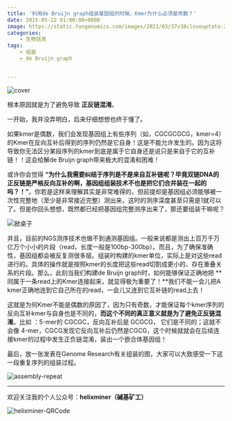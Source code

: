 ```yaml
---
title: '利用de Bruijn graph组装基因组的时候，Kmer为什么必须是奇数？'
date: 2015-05-22 01:00:00+0800
image: https://static.fungenomics.com/images/2021/03/37v38closeuptata-20210327224059271.png
categories:
    - 生物信息
tags:
    - 组装
    - de Bruijn graph


---
```


![cover](https://static.fungenomics.com/images/2021/03/37v38closeuptata-20210327224059271.png)

根本原因就是为了避免导致 **正反链混淆**。

一开始，我并没弄明白，后来仔细想想也终于懂了。

如果kmer是偶数，我们会发现基因组上有些序列（如，CGCGCGCG，kmer=4）的Kmer在反向互补后得到的序列仍然是它自身！这是不能允许发生的。因为这将导致你无法区分某段序列的kmer到底是属于它自身还是说只是来自于它的互补链！！这会给解de Bruijn graph带来极大的混淆和困难！

或许你会觉得 **“为什么我需要纠结于序列是不是来自互补链呢？毕竟双链DNA的正反链是严格反向互补的啊，基因组组装技术不也是把它们合并装在一起的吗？！”**。你若是这样来理解其实是非常难得的，但前提却是基因组必须能够被一次性完整地（至少是非常接近完整）测出来，这时的测序深度甚至只需是1就可以了。但是你回头想想，既然都已经把基因组完整测序出来了，那还要组装干嘛呢？

![掀桌子](https://static.fungenomics.com/images/2021/03/droptable-20210327224059289.jpeg)

并且，目前的NGS测序技术也做不到通测基因组。一般来说都是测出上百万千万亿万个小小的片段（read，长度一般是100bp-300bp）。而且，为了确保准确性，基因组都会被反复测很多层。组装时构建的kmer单位，实际上是对这些read进行的。具体的操作就是按照kmer的长度把这些read切割成更小的、存在重叠关系的片段。那么，此刻当我们构建de Bruijn graph时，如何能够保证正确地把 **同属于一条read上的Kmer连接起来，就显得极为重要了！**我们不能一会儿把A kmer正确地连到它自己所在的read，一会儿又连到它互补链的read上去！

这就是为何Kmer不能是偶数的原因了，因为只有奇数，才能保证每个kmer序列的反向互补kmer与自身也是不同的，**而这个不同的真正意义就是为了避免正反链混淆**。比如 ：5-mer的 CGCGC，反向互补后是 GCGCG， 它们是不同的；这就不会像 4-mer，CGCG发现它反向互补后仍然是CGCG，这个时候就就会在后续连接kmer的过程中发生正负链混淆，装出一个嵌合体基因组！

最后，放一张发表在Genome Research有关组装的图，大家可以大致感受一下这一段重复序列的组装过程。

![assembly-repeat](https://static.fungenomics.com/images/2021/03/assembly-20210327224059386.jpg)

--------------

欢迎关注我的个人公众号：**helixminer（碱基矿工）**

![helixminer-QRCode](https://static.fungenomics.com/images/2021/03/helixminer-mid-red-20210327224051172-20210327224059660.png)